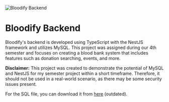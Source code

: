 ![Bloodify Backend](https://i.ibb.co/hgV4pQd/Screenshot-2024-05-13-at-10-17-41.png)

# Bloodify Backend

Bloodify's backend is developed using TypeScript with the NestJS framework and utilizes MySQL. This project was assigned during our 4th semester and focuses on creating a blood bank system that includes features such as donation searching, events, and more.

**Disclaimer:** This project was created to demonstrate the potential of MySQL and NestJS for my semester project within a short timeframe. Therefore, it should not be used in a real-world scenario, as there may be some security issues present.

For the SQL file, you can download it from [here]([https://raw.githubusercontent.com/rsvgsng/bloodify-backend/main/bloodify.sql](https://raw.githubusercontent.com/rsvgsng/bloodify-backend/main/bloodify_2024-06-07.sql)) (outdated).
